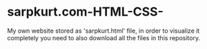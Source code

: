 # sarpkurt.com-HTML-CSS-
My own website stored as 'sarpkurt.html' file, in order to visualize it completely you need to also download all the files in this repository. 
